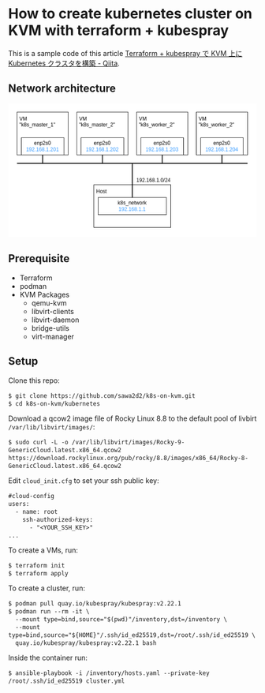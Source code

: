 # How to create kubernetes cluster on KVM with terraform + kubespray

This is a sample code of this article [Terraform + kubespray で KVM 上に Kubernetes クラスタを構築 - Qiita](https://qiita.com/sawa2d2/items/c592dcbd958f69441068).

## Network architecture
![Network architecture](./images/network_architecture.drawio.png)

## Prerequisite
- Terraform
- podman
- KVM Packages
  - qemu-kvm
  - libvirt-clients
  - libvirt-daemon
  - bridge-utils
  - virt-manager

## Setup

Clone this repo:
```
$ git clone https://github.com/sawa2d2/k8s-on-kvm.git
$ cd k8s-on-kvm/kubernetes
```

Download a qcow2 image file of Rocky Linux 8.8 to the default pool of livbirt `/var/lib/libvirt/images/`:

```
$ sudo curl -L -o /var/lib/libvirt/images/Rocky-9-GenericCloud.latest.x86_64.qcow2 https://download.rockylinux.org/pub/rocky/8.8/images/x86_64/Rocky-8-GenericCloud.latest.x86_64.qcow2
```

Edit `cloud_init.cfg` to set your ssh public key:
```
#cloud-config
users:
  - name: root
    ssh-authorized-keys:
      - "<YOUR_SSH_KEY>"
...
```

To create a VMs, run:
```
$ terraform init
$ terraform apply
```

To create a cluster, run:
```
$ podman pull quay.io/kubespray/kubespray:v2.22.1
$ podman run --rm -it \
  --mount type=bind,source="$(pwd)"/inventory,dst=/inventory \
  --mount type=bind,source="${HOME}"/.ssh/id_ed25519,dst=/root/.ssh/id_ed25519 \
  quay.io/kubespray/kubespray:v2.22.1 bash
```

Inside the container run:
```
$ ansible-playbook -i /inventory/hosts.yaml --private-key /root/.ssh/id_ed25519 cluster.yml
```
